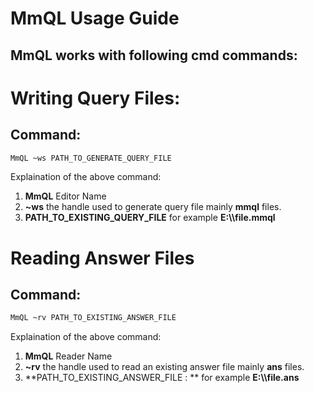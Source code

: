 # MmQL Usage Guide

## MmQL works with following cmd commands:

# Writing Query Files:

## Command:

```cmd
MmQL ~ws PATH_TO_GENERATE_QUERY_FILE
```

Explaination of the above command:

1. **MmQL** Editor Name
2. **~ws** the handle used to generate query file mainly **mmql** files.
3. **PATH_TO_EXISTING_QUERY_FILE** for example **E:\\\\file.mmql**

# Reading Answer Files

## Command:

```cmd
MmQL ~rv PATH_TO_EXISTING_ANSWER_FILE
```

Explaination of the above command: 

1. **MmQL** Reader Name
2. **~rv** the handle used to read an existing answer file mainly **ans** files.
3. **PATH_TO_EXISTING_ANSWER_FILE : ** for example **E:\\\\file.ans**
